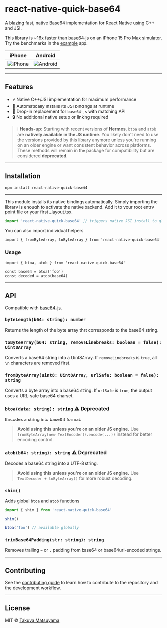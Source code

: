 # react-native-quick-base64

A blazing fast, native Base64 implementation for React Native using C++ and JSI.

This library is ~16x faster than [base64-js](https://github.com/beatgammit/base64-js) on an iPhone 15 Pro Max simulator.
Try the benchmarks in the [example](./example) app.

| iPhone                                            | Android                                             |
| ------------------------------------------------- | --------------------------------------------------- |
| ![iPhone](./docs/iphone-15-pro-max-simulator.png) | ![Android](./docs/android-pixel-6-pro-emulator.png) |

---

## Features

- ⚡ Native C++/JSI implementation for maximum performance
- 🧠 Automatically installs its JSI bindings at runtime
- 🧩 Drop-in replacement for `base64-js` with matching API
- 🔒 No additional native setup or linking required

> ℹ️ **Heads-up**:
> Starting with recent versions of **Hermes**, `btoa` and `atob` are **natively available in the JS runtime**.
> You likely don't need to use the versions provided by this library anymore unless you're running on an older engine or want consistent behavior across platforms.
> These methods will remain in the package for compatibility but are considered **deprecated**.

---

## Installation

```bash
npm install react-native-quick-base64
```

---

This module installs its native bindings automatically.
Simply importing the library is enough to activate the native backend.
Add it to your root entry point file or your first \_layout.tsx.

```js
import 'react-native-quick-base64' // triggers native JSI install to global namespace
```

You can also import individual helpers:

```tsx
import { fromByteArray, toByteArray } from 'react-native-quick-base64'
```

### Usage

```tsx
import { btoa, atob } from 'react-native-quick-base64'

const base64 = btoa('foo')
const decoded = atob(base64)
```

---

## API

Compatible with [base64-js](https://github.com/beatgammit/base64-js).

### `byteLength(b64: string): number`

Returns the length of the byte array that corresponds to the base64 string.

### `toByteArray(b64: string, removeLinebreaks: boolean = false): Uint8Array`

Converts a base64 string into a Uint8Array.
If `removeLinebreaks` is `true`, all `\n` characters are removed first.

### `fromByteArray(uint8: Uint8Array, urlSafe: boolean = false): string`

Converts a byte array into a base64 string.
If `urlSafe` is `true`, the output uses a URL-safe base64 charset.

### `btoa(data: string): string` ⚠️ Deprecated

Encodes a string into base64 format.

> **Avoid using this unless you're on an older JS engine.**
> Use `fromByteArray(new TextEncoder().encode(...))` instead for better encoding control.

### `atob(b64: string): string` ⚠️ Deprecated

Decodes a base64 string into a UTF-8 string.

> **Avoid using this unless you're on an older JS engine.**
> Use `TextDecoder + toByteArray()` for more robust decoding.

### `shim()`

Adds global `btoa` and `atob` functions

```ts
import { shim } from 'react-native-quick-base64'

shim()

btoa('foo') // available globally
```

### `trimBase64Padding(str: string): string`

Removes trailing `=` or `.` padding from base64 or base64url-encoded strings.

---

## Contributing

See the [contributing guide](https://github.com/craftzdog/react-native-quick-base64/blob/main/CONTRIBUTING.md) to learn how to contribute to the repository and the development workflow.

---

## License

MIT © [Takuya Matsuyama](https://github.com/craftzdog)

